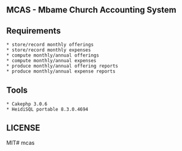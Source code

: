 ## MCAS - Mbame Church Accounting System

## Requirements
	* store/record monthly offerings
	* store/record monthly expenses
	* compute monthly/annual offerings
	* compute monthly/annual expenses
	* produce monthly/annual offering reports
	* produce monthly/annual expense reports
	
## Tools
	* Cakephp 3.0.6
	* HeidiSQL portable 8.3.0.4694

## LICENSE

MIT# mcas
